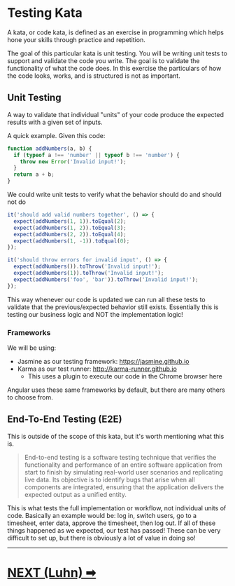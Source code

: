 # Testing Kata

A kata, or code kata, is defined as an exercise in programming which helps hone your skills through practice and repetition.

The goal of this particular kata is unit testing.
You will be writing unit tests to support and validate the code you write.
The goal is to validate the functionality of what the code does.
In this exercise the particulars of how the code looks, works, and is structured is not as important.

## Unit Testing

A way to validate that individual "units" of your code produce the expected results with a given set of inputs.

A quick example. Given this code:

```js
function addNumbers(a, b) {
  if (typeof a !== 'number' || typeof b !== 'number') {
    throw new Error('Invalid input!');
  }
  return a + b;
}
```

We could write unit tests to verify what the behavior should do and should not do

```js
it('should add valid numbers together', () => {
  expect(addNumbers(1, 1)).toEqual(2);
  expect(addNumbers(1, 2)).toEqual(3);
  expect(addNumbers(2, 2)).toEqual(4);
  expect(addNumbers(1, -1)).toEqual(0);
});

it('should throw errors for invalid input', () => {
  expect(addNumbers()).toThrow('Invalid input!');
  expect(addNumbers(1)).toThrow('Invalid input!');
  expect(addNumbers('foo', 'bar')).toThrow('Invalid input!');
});
```

This way whenever our code is updated we can run all these tests to validate that the previous/expected behavior still exists.
Essentially this is testing our business logic and NOT the implementation logic!

### Frameworks

We will be using:

- Jasmine as our testing framework: https://jasmine.github.io
- Karma as our test runner: http://karma-runner.github.io
  - This uses a plugin to execute our code in the Chrome browser here

Angular uses these same frameworks by default, but there are many others to choose from.

## End-To-End Testing (E2E)

This is outside of the scope of this kata, but it's worth mentioning what this is.

> End-to-end testing is a software testing technique that verifies the functionality and performance of an entire software application from start to finish by simulating real-world user scenarios and replicating live data. Its objective is to identify bugs that arise when all components are integrated, ensuring that the application delivers the expected output as a unified entity.

This is what tests the full implementation or workflow, not individual units of code. Basically an example would be: log in, switch users, go to a timesheet, enter data, approve the timesheet, then log out. If all of these things happened as we expected, our test has passed! These can be very difficult to set up, but there is obviously a lot of value in doing so!

---

# [NEXT (Luhn) ➡](02-Luhn.md)
